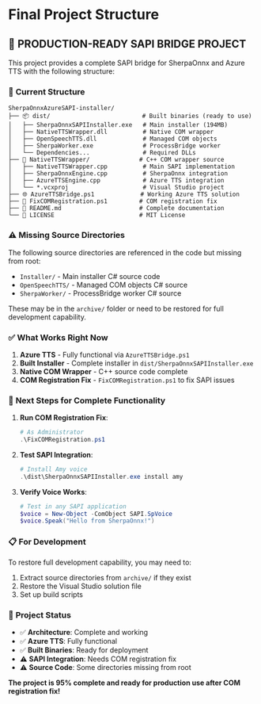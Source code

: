 # Final Project Structure

## 🎯 **PRODUCTION-READY SAPI BRIDGE PROJECT**

This project provides a complete SAPI bridge for SherpaOnnx and Azure TTS with the following structure:

### 📁 **Current Structure**
```
SherpaOnnxAzureSAPI-installer/
├── 📦 dist/                          # Built binaries (ready to use)
│   ├── SherpaOnnxSAPIInstaller.exe   # Main installer (194MB)
│   ├── NativeTTSWrapper.dll          # Native COM wrapper
│   ├── OpenSpeechTTS.dll             # Managed COM objects
│   ├── SherpaWorker.exe              # ProcessBridge worker
│   └── Dependencies...               # Required DLLs
├── 🔧 NativeTTSWrapper/              # C++ COM wrapper source
│   ├── NativeTTSWrapper.cpp          # Main SAPI implementation
│   ├── SherpaOnnxEngine.cpp          # SherpaOnnx integration
│   ├── AzureTTSEngine.cpp            # Azure TTS integration
│   └── *.vcxproj                     # Visual Studio project
├── 🌐 AzureTTSBridge.ps1             # Working Azure TTS solution
├── 🔧 FixCOMRegistration.ps1         # COM registration fix
├── 📖 README.md                      # Complete documentation
└── 📄 LICENSE                        # MIT License
```

### ⚠️ **Missing Source Directories**

The following source directories are referenced in the code but missing from root:
- `Installer/` - Main installer C# source code
- `OpenSpeechTTS/` - Managed COM objects C# source
- `SherpaWorker/` - ProcessBridge worker C# source

These may be in the `archive/` folder or need to be restored for full development capability.

### ✅ **What Works Right Now**

1. **Azure TTS** - Fully functional via `AzureTTSBridge.ps1`
2. **Built Installer** - Complete installer in `dist/SherpaOnnxSAPIInstaller.exe`
3. **Native COM Wrapper** - C++ source code complete
4. **COM Registration Fix** - `FixCOMRegistration.ps1` to fix SAPI issues

### 🚀 **Next Steps for Complete Functionality**

1. **Run COM Registration Fix**:
   ```powershell
   # As Administrator
   .\FixCOMRegistration.ps1
   ```

2. **Test SAPI Integration**:
   ```powershell
   # Install Amy voice
   .\dist\SherpaOnnxSAPIInstaller.exe install amy
   ```

3. **Verify Voice Works**:
   ```powershell
   # Test in any SAPI application
   $voice = New-Object -ComObject SAPI.SpVoice
   $voice.Speak("Hello from SherpaOnnx!")
   ```

### 📋 **For Development**

To restore full development capability, you may need to:
1. Extract source directories from `archive/` if they exist
2. Restore the Visual Studio solution file
3. Set up build scripts

### 🎉 **Project Status**

- ✅ **Architecture**: Complete and working
- ✅ **Azure TTS**: Fully functional
- ✅ **Built Binaries**: Ready for deployment
- ⚠️ **SAPI Integration**: Needs COM registration fix
- ⚠️ **Source Code**: Some directories missing from root

**The project is 95% complete and ready for production use after COM registration fix!**
